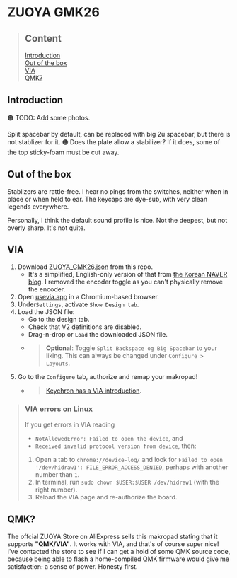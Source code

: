 # ZUOYA GMK26

> ## Content
> [Introduction](#introduction)  
> [Out of the box](#out-of-the-box)  
> [VIA](#via)  
> [QMK?](#qmk?)


## Introduction
🟠 TODO: Add some photos.

Split spacebar by default, can be replaced with big 2u spacebar, but there is not stablizer for it. 🟠 Does the plate allow a stabilizer? If it does, some of the top sticky-foam must be cut away.

## Out of the box
Stablizers are rattle-free. I hear no pings from the switches, neither when in place or when held to ear. The keycaps are dye-sub, with very clean legends everywhere.

Personally, I think the default sound profile is nice. Not the deepest, but not overly sharp. It's not quite.

## VIA

1. Download [ZUOYA_GMK26.json](ZUOYA_GMK26.json) from this repo.
    - It's a simplified, English-only version of that from
[the Korean NAVER blog](https://blog.naver.com/PostView.naver?blogId=thrufunlife&logNo=223557922108&noTrackingCode=true). I removed the encoder toggle as you can't physically remove the encoder.
2. Open [usevia.app](http://usevia.app) in a Chromium-based browser.
3. Under`Settings`, activate `Show Design tab`.
4. Load the JSON file:
    - Go to the design tab.
    - Check that V2 definitions are disabled.
    - Drag-n-drop or `Load` the downloaded JSON file.
    - > **Optional**: Toggle `Split Backspace og Big Spacebar` to your liking. This can always be changed under `Configure > Layouts`.
5. Go to the `Configure` tab, authorize and remap your makropad!
    - > [Keychron has a VIA introduction](https://www.keychron.com/blogs/archived/how-to-use-via-to-program-your-keyboard).



> ### VIA errors on Linux
> If you get errors in VIA reading
> - `NotAllowedError: Failed to open the device`, and
> - `Received invalid protocol version from device`, then:
> 1. Open a tab to `chrome://device-log/` and look for `Failed to open '/dev/hidraw1': FILE_ERROR_ACCESS_DENIED`, perhaps with another number than `1`.
> 2. In terminal, run `sudo chown $USER:$USER /dev/hidraw1` (with the right number).
> 3. Reload the VIA page and re-authorize the board.

## QMK?

The offcial ZUOYA Store on AliExpress sells this makropad stating that it supports **"QMK/VIA"**. It works with VIA, and that's of course super nice! I've contacted the store to see if I can get a hold of some QMK source code, because being able to flash a home-compiled QMK firmware would give me ~~satisfaction.~~ a sense of power. Honesty first.
